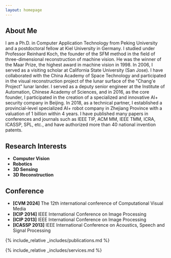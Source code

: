 ```yaml
---
layout: homepage
---
```


## About Me

I am a Ph.D. in Computer Application Technology from Peking University and a postdoctoral fellow at Kiel University in Germany. I studied under Professor Reinhard Koch, the founder of the SFM method in the field of three-dimensional reconstruction of machine vision. He was the winner of the Maar Prize, the highest award in machine vision in 1998. In 2006, I served as a visiting scholar at California State University (San Jose). I have collaborated with the China Academy of Space Technology and participated in the visual reconstruction project of the lunar surface of the "Chang'e Project" lunar lander. I served as a deputy senior engineer at the Institute of Automation, Chinese Academy of Sciences, and in 2016, as the core founder, I participated in the creation of a specialized and innovative AI+ security company in Beijing. In 2018, as a technical partner, I established a provincial-level specialized AI+ robot company in Zhejiang Province with a valuation of 1 billion within 4 years.
I have published many papers in conferences and journals such as IEEE TIP, ACM MM, IEEE TMM, ICRA, ICASSP, SPL, etc., and have authorized more than 40 national invention patents.

## Research Interests

- **Computer Vision** 
- **Robotics**
- **3D Sensing**
- **3D Reconstruction**

## Conference

- **[CVM 2024]** The 12th international conference of Computational Visual Media
- **[ICIP 2014]** IEEE International Conference on Image Processing
- **[ICIP 2013]** IEEE International Conference on Image Processing
- **[ICASSP 2013]** IEEE International Conference on Acoustics, Speech and Signal Processing
  
{% include_relative _includes/publications.md %}

{% include_relative _includes/services.md %}
